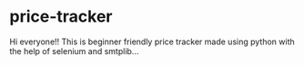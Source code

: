 # price-tracker
Hi everyone!! This is beginner friendly price tracker made using python with the help of selenium and smtplib...
